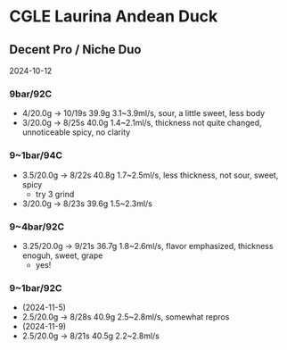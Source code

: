 # CGLE Laurina Andean Duck

## Decent Pro / Niche Duo

2024-10-12

### 9bar/92C

- 4/20.0g -> 10/19s 39.9g 3.1\~3.9ml/s, sour, a little sweet, less body
- 3/20.0g -> 8/25s 40.0g 1.4\~2.1ml/s, thickness not quite changed, unnoticeable spicy, no clarity

### 9~1bar/94C

- 3.5/20.0g -> 8/22s 40.8g 1.7\~2.5ml/s, less thickness, not sour, sweet, spicy
  - try 3 grind
- 3/20.0g -> 8/23s 39.6g 1.5\~2.3ml/s

### 9~4bar/92C

- 3.25/20.0g -> 9/21s 36.7g 1.8\~2.6ml/s, flavor emphasized, thickness enoguh, sweet, grape
  - yes!

### 9~1bar/92C

- (2024-11-5)
- 2.5/20.0g -> 8/28s 40.9g 2.5\~2.8ml/s, somewhat repros
- (2024-11-9)
- 2.5/20.0g -> 8/21s 40.5g 2.2\~2.8ml/s
